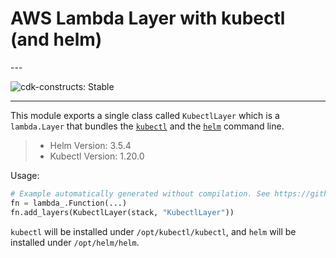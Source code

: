 # AWS Lambda Layer with kubectl (and helm)

<!--BEGIN STABILITY BANNER-->---


![cdk-constructs: Stable](https://img.shields.io/badge/cdk--constructs-stable-success.svg?style=for-the-badge)

---
<!--END STABILITY BANNER-->

This module exports a single class called `KubectlLayer` which is a `lambda.Layer` that bundles the [`kubectl`](https://kubernetes.io/docs/reference/kubectl/kubectl/) and the [`helm`](https://helm.sh/) command line.

> * Helm Version: 3.5.4
> * Kubectl Version: 1.20.0

Usage:

```python
# Example automatically generated without compilation. See https://github.com/aws/jsii/issues/826
fn = lambda_.Function(...)
fn.add_layers(KubectlLayer(stack, "KubectlLayer"))
```

`kubectl` will be installed under `/opt/kubectl/kubectl`, and `helm` will be installed under `/opt/helm/helm`.
